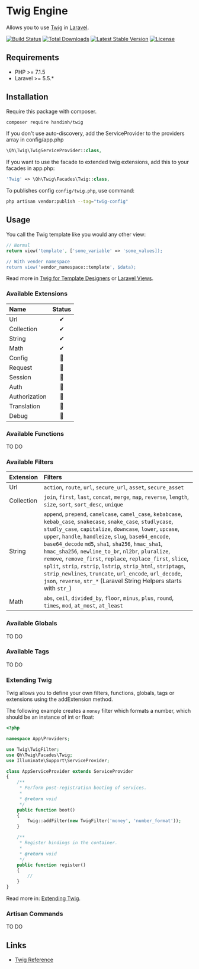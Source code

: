 # Twig Engine

Allows you to use [Twig](https://twig.symfony.com/) in [Laravel](https://laravel.com/).

[![Build Status](https://api.travis-ci.org/dinhquochan/twig.svg)](https://travis-ci.org/dinhquochan/twig)
[![Total Downloads](https://poser.pugx.org/handinh/twig/d/total.svg)](https://packagist.org/packages/handinh/twig)
[![Latest Stable Version](https://poser.pugx.org/handinh/twig/v/stable.svg)](https://packagist.org/packages/handinh/twig)
[![License](https://poser.pugx.org/handinh/twig/license.svg)](https://packagist.org/packages/handinh/twig)

## Requirements

- PHP >= 7.1.5
- Laravel >= 5.5.*

## Installation

Require this package with composer.

```bash
composer require handinh/twig
```

If you don't use auto-discovery, add the ServiceProvider to the providers array in config/app.php

```php
\Qh\Twig\TwigServiceProvider::class,
```

If you want to use the facade to extended twig extensions, add this to your facades in app.php:

```php
'Twig' => \Qh\Twig\Facades\Twig::class,
```

To publishes config `config/twig.php`, use command:

```bash
php artisan vendor:publish --tag="twig-config"
```
## Usage

You call the Twig template like you would any other view:

```php
// Normal
return view('template', ['some_variable' => 'some_values]);

// With vender namespace
return view('vendor_namespace::template', $data);
```

Read more in [Twig for Template Designers](https://twig.symfony.com/doc/2.x/templates.html) or [Laravel Views](https://laravel.com/docs/5.7/views).

### Available Extensions

| Name  | Status |
| :--- | :---: |
| Url  | ✔ |
| Collection | ✔ |
| String | ✔ |
| Math | ✔ |
| Config | 🍔 |
| Request | 🍔 |
| Session | 🍔 |
| Auth | 🍔 |
| Authorization | 🍔 |
| Translation | 🍔 |
| Debug | 🍔 |

### Available Functions

TO DO

### Available Filters

| Extension  | Filters |
| :--- | :--- |
| Url  | `action`, `route`, `url`, `secure_url`, `asset`, `secure_asset` |
| Collection  | `join`, `first`, `last`, `concat`, `merge`, `map`, `reverse`, `length`, `size`, `sort`, `sort_desc`, `unique` |
| String | `append`, `prepend`, `camelcase`, `camel_case`, `kebabcase`, `kebab_case`, `snakecase`, `snake_case`, `studlycase`, `studly_case`, `capitalize`, `downcase`, `lower`, `upcase`, `upper`, `handle`, `handleize`, `slug`, `base64_encode`, `base64_decode` `md5`, `sha1`, `sha256`, `hmac_sha1`, `hmac_sha256`, `newline_to_br`, `nl2br`, `pluralize`, `remove`, `remove_first`, `replace`, `replace_first`, `slice`, `split`, `strip`, `rstrip`, `lstrip`, `strip_html`, `striptags`, `strip_newlines`, `truncate`, `url_encode`, `url_decode`, `json`, `reverse`, `str_*` (Laravel String Helpers starts with `str_`)
| Math | `abs`, `ceil`, `divided_by`, `floor`, `minus`, `plus`, `round`, `times`, `mod`, `at_most`, `at_least` |

### Available Globals

TO DO

### Available Tags

TO DO

### Extending Twig

Twig allows you to define your own filters, functions, globals, tags or extensions using the addExtension method.

The following example creates a `money` filter which formats a number, which should be an instance of int or float:

```php
<?php

namespace App\Providers;

use Twig\TwigFilter;
use Qh\Twig\Facades\Twig;
use Illuminate\Support\ServiceProvider;

class AppServiceProvider extends ServiceProvider
{
    /**
     * Perform post-registration booting of services.
     *
     * @return void
     */
    public function boot()
    {
        Twig::addFilter(new TwigFilter('money', 'number_format'));
    }

    /**
     * Register bindings in the container.
     *
     * @return void
     */
    public function register()
    {
        //
    }
}
```

Read more in: [Extending Twig](https://twig.symfony.com/doc/2.x/advanced.html).

### Artisan Commands

TO DO

## Links

- [Twig Reference](https://twig.symfony.com/doc/2.x/)
